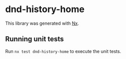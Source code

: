 # dnd-history-home

This library was generated with [Nx](https://nx.dev).

## Running unit tests

Run `nx test dnd-history-home` to execute the unit tests.
